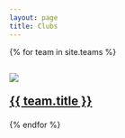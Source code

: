 ```yaml
---
layout: page
title: Clubs
---
```

{% for team in site.teams %}
  <div class="team">
  <h2><a href="{{ team.url }}"> <img src="{{team.feature_image}}"> <p align=justify <br>{{ team.title }}</p></a>
  </h2>
  </div>
{% endfor %}
